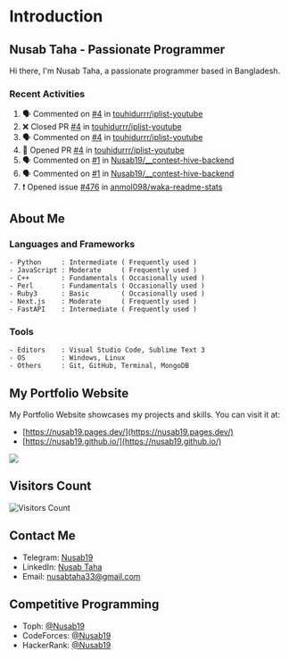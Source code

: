# Introduction
## Nusab Taha - Passionate Programmer

Hi there, I'm Nusab Taha, a passionate programmer based in Bangladesh.

### Recent Activities
<!--START_SECTION:activity-->
1. 🗣 Commented on [#4](https://github.com/touhidurrr/iplist-youtube/pull/4#issuecomment-1738732988) in [touhidurrr/iplist-youtube](https://github.com/touhidurrr/iplist-youtube)
2. ❌ Closed PR [#4](https://github.com/touhidurrr/iplist-youtube/pull/4) in [touhidurrr/iplist-youtube](https://github.com/touhidurrr/iplist-youtube)
3. 🗣 Commented on [#4](https://github.com/touhidurrr/iplist-youtube/pull/4#issuecomment-1738704572) in [touhidurrr/iplist-youtube](https://github.com/touhidurrr/iplist-youtube)
4. 💪 Opened PR [#4](https://github.com/touhidurrr/iplist-youtube/pull/4) in [touhidurrr/iplist-youtube](https://github.com/touhidurrr/iplist-youtube)
5. 🗣 Commented on [#1](https://github.com/Nusab19/__contest-hive-backend/pull/1#issuecomment-1738495870) in [Nusab19/__contest-hive-backend](https://github.com/Nusab19/__contest-hive-backend)
6. 🗣 Commented on [#1](https://github.com/Nusab19/__contest-hive-backend/pull/1#issuecomment-1738456041) in [Nusab19/__contest-hive-backend](https://github.com/Nusab19/__contest-hive-backend)
7. ❗ Opened issue [#476](https://github.com/anmol098/waka-readme-stats/issues/476) in [anmol098/waka-readme-stats](https://github.com/anmol098/waka-readme-stats)
<!--END_SECTION:activity-->
## About Me

### Languages and Frameworks
```
- Python     : Intermediate ( Frequently used )
- JavaScript : Moderate     ( Frequently used )
- C++        : Fundamentals ( Occasionally used )
- Perl       : Fundamentals ( Occasionally used )
- Ruby3      : Basic        ( Occasionally used )
- Next.js    : Moderate     ( Frequently used )
- FastAPI    : Intermediate ( Frequently used )
```

### Tools
```
- Editors    : Visual Studio Code, Sublime Text 3
- OS         : Windows, Linux
- Others     : Git, GitHub, Terminal, MongoDB
```

<!--START_SECTION:waka-->
<!--END_SECTION:waka-->

## My Portfolio Website
My Portfolio Website showcases my projects and skills. You can visit it at:
- [https://nusab19.pages.dev/](https://nusab19.pages.dev/)
- [https://nusab19.github.io/](https://nusab19.github.io/)

[![](https://github-readme-activity-graph.vercel.app/graph?username=Nusab19&theme=tokyo-night&custom_title=Nusab19%27s%20Actitivity&hide_border=true)](https://github.com/Nusab19?tab=repositories)


## Visitors Count
![Visitors Count](https://profile-counter.glitch.me/Nusab19/count.svg)

## Contact Me
- Telegram: [Nusab19](https://t.me/Nusab19)
- LinkedIn: [Nusab Taha](https://www.linkedin.com/in/nusabtaha)
- Email: [nusabtaha33@gmail.com](mailto:nusabtaha33@gmail.com?subject=Contact%20from%20GitHub%20Readme&body=Hello%20Nusab,%0D%0A%0D%0AI%20found%20your%20GitHub%20repository%20and%20would%20like%20to%20connect%20with%20you.%0D%0A%0D%0ARegards,%0D%0A[Your%20Name])

## Competitive Programming
- Toph: [@Nusab19](https://toph.co/u/Nusab19)
- CodeForces: [@Nusab19](https://codeforces.com/profile/Nusab19)
- HackerRank: [@Nusab19](https://www.hackerrank.com/Nusab19)
